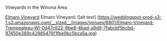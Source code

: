 Vineyards in the Winona Area

[Elmaro Vineyard](http://elmarovineyard.com/)
Elmaro Vineyard:
![alt text] (https://weddingspot-prod-s3-1.s3.amazonaws.com/__sized__/images/venues/6801/Elmaro-Vineyard-Trempealeau-WI-0d47c622-9be8-4bad-a9d9-7fabcbf5bcbd-97450e389c42885476f1fbe9bc5bca5a.jpg)
